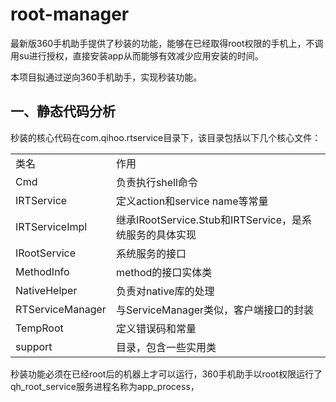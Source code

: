 # root-manager
最新版360手机助手提供了秒装的功能，能够在已经取得root权限的手机上，不调用su进行授权，直接安装app从而能够有效减少应用安装的时间。

本项目拟通过逆向360手机助手，实现秒装功能。

## 一、静态代码分析
秒装的核心代码在com.qihoo.rtservice目录下，该目录包括以下几个核心文件：
<table>
<tr>
<td>类名</td> <td>作用</td>
</tr>
<tr>
<td>Cmd</td> <td>负责执行shell命令</td>
</tr>
<tr>
<td>IRTService</td> <td>定义action和service name等常量</td>
</tr>
<tr>
<td>IRTServiceImpl</td> <td>继承IRootService.Stub和IRTService，是系统服务的具体实现</td>
</tr>
<tr>
<td>IRootService</td> <td>系统服务的接口</td>
</tr>
<tr>
<td>MethodInfo</td> <td>method的接口实体类</td>
</tr>
<tr>
<td>NativeHelper</td> <td>负责对native库的处理</td>
</tr>
<tr>
<td>RTServiceManager</td> <td>与ServiceManager类似，客户端接口的封装</td>
</tr>
<tr>
<td>TempRoot</td> <td>定义错误码和常量</td>
</tr>
<tr>
<td>support</td> <td>目录，包含一些实用类</td>
</tr>
</table>

秒装功能必须在已经root后的机器上才可以运行，360手机助手以root权限运行了qh_root_service服务进程名称为app_process，



